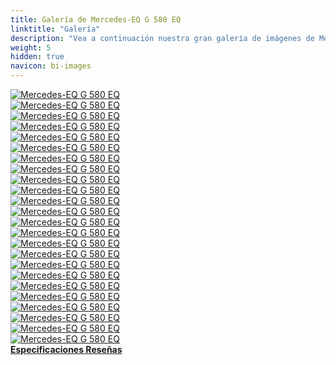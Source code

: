 ```yaml
---
title: Galería de Mercedes-EQ G 580 EQ
linktitle: "Galería"
description: "Vea a continuación nuestra gran galería de imágenes de Mercedes-EQ G 580 EQ. Haga clic en las imágenes para versiones en alta resolución."
weight: 5
hidden: true
navicon: bi-images
---
```

<!-- markdownlint-disable MD033 -->
<div class="row" id ="my-gallery">
	<div class="pswp-grid-item col-6 col-md-4">
		<a href="https://media.evkx.net/multimedia/models/mercedes/g/g_580_eq/details_1.jpg"
data-pswp-src="https://media.evkx.net/multimedia/models/mercedes/g/g_580_eq/details_1.jpg"
data-pswp-width="3000"
data-pswp-height="1999" 
target="_blank">
			<img src="https://media.evkx.net/multimedia/models/mercedes/g/g_580_eq/details_1_xst.jpg" alt="Mercedes-EQ G 580 EQ" class="img-fluid " />
		</a>
	</div>
	<div class="pswp-grid-item col-6 col-md-4">
		<a href="https://media.evkx.net/multimedia/models/mercedes/g/g_580_eq/details_2.jpg"
data-pswp-src="https://media.evkx.net/multimedia/models/mercedes/g/g_580_eq/details_2.jpg"
data-pswp-width="3000"
data-pswp-height="1999" 
target="_blank">
			<img src="https://media.evkx.net/multimedia/models/mercedes/g/g_580_eq/details_2_xst.jpg" alt="Mercedes-EQ G 580 EQ" class="img-fluid " />
		</a>
	</div>
	<div class="pswp-grid-item col-6 col-md-4">
		<a href="https://media.evkx.net/multimedia/models/mercedes/g/g_580_eq/dynamic_1.jpg"
data-pswp-src="https://media.evkx.net/multimedia/models/mercedes/g/g_580_eq/dynamic_1.jpg"
data-pswp-width="3000"
data-pswp-height="2000" 
target="_blank">
			<img src="https://media.evkx.net/multimedia/models/mercedes/g/g_580_eq/dynamic_1_xst.jpg" alt="Mercedes-EQ G 580 EQ" class="img-fluid " />
		</a>
	</div>
	<div class="pswp-grid-item col-6 col-md-4">
		<a href="https://media.evkx.net/multimedia/models/mercedes/g/g_580_eq/dynamic_2.jpg"
data-pswp-src="https://media.evkx.net/multimedia/models/mercedes/g/g_580_eq/dynamic_2.jpg"
data-pswp-width="3000"
data-pswp-height="1999" 
target="_blank">
			<img src="https://media.evkx.net/multimedia/models/mercedes/g/g_580_eq/dynamic_2_xst.jpg" alt="Mercedes-EQ G 580 EQ" class="img-fluid " />
		</a>
	</div>
	<div class="pswp-grid-item col-6 col-md-4">
		<a href="https://media.evkx.net/multimedia/models/mercedes/g/g_580_eq/dynamic_3.jpg"
data-pswp-src="https://media.evkx.net/multimedia/models/mercedes/g/g_580_eq/dynamic_3.jpg"
data-pswp-width="3000"
data-pswp-height="1999" 
target="_blank">
			<img src="https://media.evkx.net/multimedia/models/mercedes/g/g_580_eq/dynamic_3_xst.jpg" alt="Mercedes-EQ G 580 EQ" class="img-fluid " />
		</a>
	</div>
	<div class="pswp-grid-item col-6 col-md-4">
		<a href="https://media.evkx.net/multimedia/models/mercedes/g/g_580_eq/dynamic_4.jpg"
data-pswp-src="https://media.evkx.net/multimedia/models/mercedes/g/g_580_eq/dynamic_4.jpg"
data-pswp-width="3000"
data-pswp-height="1999" 
target="_blank">
			<img src="https://media.evkx.net/multimedia/models/mercedes/g/g_580_eq/dynamic_4_xst.jpg" alt="Mercedes-EQ G 580 EQ" class="img-fluid " />
		</a>
	</div>
	<div class="pswp-grid-item col-6 col-md-4">
		<a href="https://media.evkx.net/multimedia/models/mercedes/g/g_580_eq/dynamic_5.jpg"
data-pswp-src="https://media.evkx.net/multimedia/models/mercedes/g/g_580_eq/dynamic_5.jpg"
data-pswp-width="3000"
data-pswp-height="2001" 
target="_blank">
			<img src="https://media.evkx.net/multimedia/models/mercedes/g/g_580_eq/dynamic_5_xst.jpg" alt="Mercedes-EQ G 580 EQ" class="img-fluid " />
		</a>
	</div>
	<div class="pswp-grid-item col-6 col-md-4">
		<a href="https://media.evkx.net/multimedia/models/mercedes/g/g_580_eq/exterior_1.jpg"
data-pswp-src="https://media.evkx.net/multimedia/models/mercedes/g/g_580_eq/exterior_1.jpg"
data-pswp-width="3000"
data-pswp-height="2000" 
target="_blank">
			<img src="https://media.evkx.net/multimedia/models/mercedes/g/g_580_eq/exterior_1_xst.jpg" alt="Mercedes-EQ G 580 EQ" class="img-fluid " />
		</a>
	</div>
	<div class="pswp-grid-item col-6 col-md-4">
		<a href="https://media.evkx.net/multimedia/models/mercedes/g/g_580_eq/exterior_2.jpg"
data-pswp-src="https://media.evkx.net/multimedia/models/mercedes/g/g_580_eq/exterior_2.jpg"
data-pswp-width="3000"
data-pswp-height="2001" 
target="_blank">
			<img src="https://media.evkx.net/multimedia/models/mercedes/g/g_580_eq/exterior_2_xst.jpg" alt="Mercedes-EQ G 580 EQ" class="img-fluid " />
		</a>
	</div>
	<div class="pswp-grid-item col-6 col-md-4">
		<a href="https://media.evkx.net/multimedia/models/mercedes/g/g_580_eq/exterior_3.jpg"
data-pswp-src="https://media.evkx.net/multimedia/models/mercedes/g/g_580_eq/exterior_3.jpg"
data-pswp-width="3000"
data-pswp-height="1999" 
target="_blank">
			<img src="https://media.evkx.net/multimedia/models/mercedes/g/g_580_eq/exterior_3_xst.jpg" alt="Mercedes-EQ G 580 EQ" class="img-fluid " />
		</a>
	</div>
	<div class="pswp-grid-item col-6 col-md-4">
		<a href="https://media.evkx.net/multimedia/models/mercedes/g/g_580_eq/exterio_4.jpg"
data-pswp-src="https://media.evkx.net/multimedia/models/mercedes/g/g_580_eq/exterio_4.jpg"
data-pswp-width="3000"
data-pswp-height="2001" 
target="_blank">
			<img src="https://media.evkx.net/multimedia/models/mercedes/g/g_580_eq/exterio_4_xst.jpg" alt="Mercedes-EQ G 580 EQ" class="img-fluid " />
		</a>
	</div>
	<div class="pswp-grid-item col-6 col-md-4">
		<a href="https://media.evkx.net/multimedia/models/mercedes/g/g_580_eq/frontseats_1.jpg"
data-pswp-src="https://media.evkx.net/multimedia/models/mercedes/g/g_580_eq/frontseats_1.jpg"
data-pswp-width="3000"
data-pswp-height="1999" 
target="_blank">
			<img src="https://media.evkx.net/multimedia/models/mercedes/g/g_580_eq/frontseats_1_xst.jpg" alt="Mercedes-EQ G 580 EQ" class="img-fluid " />
		</a>
	</div>
	<div class="pswp-grid-item col-6 col-md-4">
		<a href="https://media.evkx.net/multimedia/models/mercedes/g/g_580_eq/groundclearance_1.jpg"
data-pswp-src="https://media.evkx.net/multimedia/models/mercedes/g/g_580_eq/groundclearance_1.jpg"
data-pswp-width="3000"
data-pswp-height="1999" 
target="_blank">
			<img src="https://media.evkx.net/multimedia/models/mercedes/g/g_580_eq/groundclearance_1_xst.jpg" alt="Mercedes-EQ G 580 EQ" class="img-fluid " />
		</a>
	</div>
	<div class="pswp-grid-item col-6 col-md-4">
		<a href="https://media.evkx.net/multimedia/models/mercedes/g/g_580_eq/headlights_1.jpg"
data-pswp-src="https://media.evkx.net/multimedia/models/mercedes/g/g_580_eq/headlights_1.jpg"
data-pswp-width="3000"
data-pswp-height="1999" 
target="_blank">
			<img src="https://media.evkx.net/multimedia/models/mercedes/g/g_580_eq/headlights_1_xst.jpg" alt="Mercedes-EQ G 580 EQ" class="img-fluid " />
		</a>
	</div>
	<div class="pswp-grid-item col-6 col-md-4">
		<a href="https://media.evkx.net/multimedia/models/mercedes/g/g_580_eq/main_1.jpg"
data-pswp-src="https://media.evkx.net/multimedia/models/mercedes/g/g_580_eq/main_1.jpg"
data-pswp-width="3000"
data-pswp-height="1999" 
target="_blank">
			<img src="https://media.evkx.net/multimedia/models/mercedes/g/g_580_eq/main_1_xst.jpg" alt="Mercedes-EQ G 580 EQ" class="img-fluid " />
		</a>
	</div>
	<div class="pswp-grid-item col-6 col-md-4">
		<a href="https://media.evkx.net/multimedia/models/mercedes/g/g_580_eq/offroad_1.jpg"
data-pswp-src="https://media.evkx.net/multimedia/models/mercedes/g/g_580_eq/offroad_1.jpg"
data-pswp-width="3000"
data-pswp-height="1999" 
target="_blank">
			<img src="https://media.evkx.net/multimedia/models/mercedes/g/g_580_eq/offroad_1_xst.jpg" alt="Mercedes-EQ G 580 EQ" class="img-fluid " />
		</a>
	</div>
	<div class="pswp-grid-item col-6 col-md-4">
		<a href="https://media.evkx.net/multimedia/models/mercedes/g/g_580_eq/offroad_2.jpg"
data-pswp-src="https://media.evkx.net/multimedia/models/mercedes/g/g_580_eq/offroad_2.jpg"
data-pswp-width="3000"
data-pswp-height="1999" 
target="_blank">
			<img src="https://media.evkx.net/multimedia/models/mercedes/g/g_580_eq/offroad_2_xst.jpg" alt="Mercedes-EQ G 580 EQ" class="img-fluid " />
		</a>
	</div>
	<div class="pswp-grid-item col-6 col-md-4">
		<a href="https://media.evkx.net/multimedia/models/mercedes/g/g_580_eq/offroad_3.jpg"
data-pswp-src="https://media.evkx.net/multimedia/models/mercedes/g/g_580_eq/offroad_3.jpg"
data-pswp-width="3000"
data-pswp-height="1999" 
target="_blank">
			<img src="https://media.evkx.net/multimedia/models/mercedes/g/g_580_eq/offroad_3_xst.jpg" alt="Mercedes-EQ G 580 EQ" class="img-fluid " />
		</a>
	</div>
	<div class="pswp-grid-item col-6 col-md-4">
		<a href="https://media.evkx.net/multimedia/models/mercedes/g/g_580_eq/screens_1.jpg"
data-pswp-src="https://media.evkx.net/multimedia/models/mercedes/g/g_580_eq/screens_1.jpg"
data-pswp-width="3000"
data-pswp-height="2000" 
target="_blank">
			<img src="https://media.evkx.net/multimedia/models/mercedes/g/g_580_eq/screens_1_xst.jpg" alt="Mercedes-EQ G 580 EQ" class="img-fluid " />
		</a>
	</div>
	<div class="pswp-grid-item col-6 col-md-4">
		<a href="https://media.evkx.net/multimedia/models/mercedes/g/g_580_eq/screens_2.jpg"
data-pswp-src="https://media.evkx.net/multimedia/models/mercedes/g/g_580_eq/screens_2.jpg"
data-pswp-width="3000"
data-pswp-height="2000" 
target="_blank">
			<img src="https://media.evkx.net/multimedia/models/mercedes/g/g_580_eq/screens_2_xst.jpg" alt="Mercedes-EQ G 580 EQ" class="img-fluid " />
		</a>
	</div>
	<div class="pswp-grid-item col-6 col-md-4">
		<a href="https://media.evkx.net/multimedia/models/mercedes/g/g_580_eq/screens_3.jpg"
data-pswp-src="https://media.evkx.net/multimedia/models/mercedes/g/g_580_eq/screens_3.jpg"
data-pswp-width="3000"
data-pswp-height="2000" 
target="_blank">
			<img src="https://media.evkx.net/multimedia/models/mercedes/g/g_580_eq/screens_3_xst.jpg" alt="Mercedes-EQ G 580 EQ" class="img-fluid " />
		</a>
	</div>
	<div class="pswp-grid-item col-6 col-md-4">
		<a href="https://media.evkx.net/multimedia/models/mercedes/g/g_580_eq/screens_4.jpg"
data-pswp-src="https://media.evkx.net/multimedia/models/mercedes/g/g_580_eq/screens_4.jpg"
data-pswp-width="3000"
data-pswp-height="2000" 
target="_blank">
			<img src="https://media.evkx.net/multimedia/models/mercedes/g/g_580_eq/screens_4_xst.jpg" alt="Mercedes-EQ G 580 EQ" class="img-fluid " />
		</a>
	</div>
	<div class="pswp-grid-item col-6 col-md-4">
		<a href="https://media.evkx.net/multimedia/models/mercedes/g/g_580_eq/secondrowseats_1.jpg"
data-pswp-src="https://media.evkx.net/multimedia/models/mercedes/g/g_580_eq/secondrowseats_1.jpg"
data-pswp-width="3000"
data-pswp-height="1999" 
target="_blank">
			<img src="https://media.evkx.net/multimedia/models/mercedes/g/g_580_eq/secondrowseats_1_xst.jpg" alt="Mercedes-EQ G 580 EQ" class="img-fluid " />
		</a>
	</div>
	<div class="pswp-grid-item col-6 col-md-4">
		<a href="https://media.evkx.net/multimedia/models/mercedes/g/g_580_eq/wheels_1.jpg"
data-pswp-src="https://media.evkx.net/multimedia/models/mercedes/g/g_580_eq/wheels_1.jpg"
data-pswp-width="3000"
data-pswp-height="1999" 
target="_blank">
			<img src="https://media.evkx.net/multimedia/models/mercedes/g/g_580_eq/wheels_1_xst.jpg" alt="Mercedes-EQ G 580 EQ" class="img-fluid " />
		</a>
	</div>
</div>
<script type="module">
  import PhotoSwipeLightbox from '/js/photoswipe-lightbox.esm.js';
    const lightbox = new PhotoSwipeLightbox({
       gallery: '#my-gallery',
        children: 'a',
        pswpModule: () => import('/js/photoswipe.esm.js')
    });
lightbox.init();
</script>
<div class="mt-3 mb-3">
<a href="../specifications/" class="text-decoration-none text-black">
<strong><i class="bi-arrow-left"></i> Especificaciones </strong>
</a>
<a href="../reviews/" class="text-decoration-none text-black float-end">
<strong>Reseñas <i class="bi-arrow-right"></i></strong>
</a>
</div>
